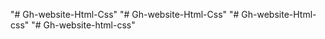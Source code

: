 "# Gh-website-Html-Css" 
"# Gh-website-Html-Css" 
"# Gh-website-Html-css" 
"# Gh-website-html-css" 
